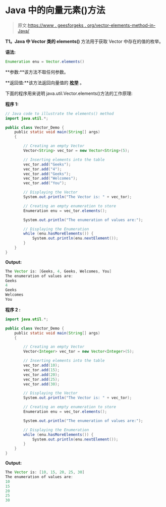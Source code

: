 # Java 中的向量元素()方法

> 原文:[https://www . geesforgeks . org/vector-elements-method-in-Java/](https://www.geeksforgeeks.org/vector-elements-method-in-java/)

**T1。Java 中 Vector 类的 elements()** 方法用于获取 Vector 中存在的值的枚举。

**语法:**

```java
Enumeration enu = Vector.elements()
```

**参数:**该方法不取任何参数。

**返回值:**该方法返回向量值的 **[枚举](https://www.geeksforgeeks.org/enum-in-java/)** 。

下面的程序用来说明 java.util.Vector.elements()方法的工作原理:

**程序 1:**

```java
// Java code to illustrate the elements() method
import java.util.*;

public class Vector_Demo {
    public static void main(String[] args)
    {

        // Creating an empty Vector
        Vector<String> vec_tor = new Vector<String>(5);

        // Inserting elements into the table
        vec_tor.add("Geeks");
        vec_tor.add("4");
        vec_tor.add("Geeks");
        vec_tor.add("Welcomes");
        vec_tor.add("You");

        // Displaying the Vector
        System.out.println("The Vector is: " + vec_tor);

        // Creating an empty enumeration to store
        Enumeration enu = vec_tor.elements();

        System.out.println("The enumeration of values are:");

        // Displaying the Enumeration
        while (enu.hasMoreElements()) {
            System.out.println(enu.nextElement());
        }
    }
}
```

**Output:**

```java
The Vector is: [Geeks, 4, Geeks, Welcomes, You]
The enumeration of values are:
Geeks
4
Geeks
Welcomes
You

```

**程序 2 :**

```java
import java.util.*;

public class Vector_Demo {
    public static void main(String[] args)
    {

        // Creating an empty Vector
        Vector<Integer> vec_tor = new Vector<Integer>(5);

        // Inserting elements into the table
        vec_tor.add(10);
        vec_tor.add(15);
        vec_tor.add(20);
        vec_tor.add(25);
        vec_tor.add(30);

        // Displaying the Vector
        System.out.println("The Vector is: " + vec_tor);

        // Creating an empty enumeration to store
        Enumeration enu = vec_tor.elements();

        System.out.println("The enumeration of values are:");

        // Displaying the Enumeration
        while (enu.hasMoreElements()) {
            System.out.println(enu.nextElement());
        }
    }
}
```

**Output:**

```java
The Vector is: [10, 15, 20, 25, 30]
The enumeration of values are:
10
15
20
25
30

```